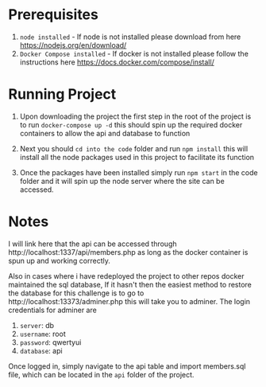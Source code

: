 

# Prerequisites

1. `node installed` - If node is not installed please download from here https://nodejs.org/en/download/
2. `Docker Compose installed` - If docker is not installed please follow the instructions here https://docs.docker.com/compose/install/

# Running Project

1. Upon downloading the project the first step in the root of the project is to run `docker-compose up -d` this
should spin up the required docker containers to allow the api and database to function

2. Next you should `cd into the code` folder and run `npm install` this will install all the node packages
used in this project to facilitate its function

3. Once the packages have been installed simply run `npm start` in the code folder and it will spin up
the node server where the site can be accessed.

# Notes

I will link here that the api can be accessed through http://localhost:1337/api/members.php as long
as the docker container is spun up and working correctly. 

Also in cases where i have redeployed the project to other repos docker maintained the sql database,
If it hasn't then the easiest method to restore the database for this challenge is to go to
http://localhost:13373/adminer.php this will take you to adminer. The login credentials for adminer are
1. `server`: db
2. `username`: root
3. `password`: qwertyui
4. `database`: api

 Once logged in, simply navigate to the api table and
import members.sql file, which can be located in the `api` folder of the project.


